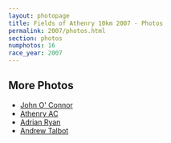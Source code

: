 ```yaml
---
layout: photopage
title: Fields of Athenry 10km 2007 - Photos
permalink: 2007/photos.html
section: photos
numphotos: 16
race_year: 2007
---
```

## More Photos
* [John O' Connor](http://www.athenryac.com/photos/fields-athenry-10km-2007-joc)
* [Athenry AC](http://www.athenryac.com/photos/fields-athenry-10km-2007-juvenille-race)
* [Adrian Ryan](http://www.athenryac.com/photos/fields-athenry-10km-2007-ar)
* [Andrew Talbot](http://www.athenryac.com/photos/fields-athenry-10km-2007)
